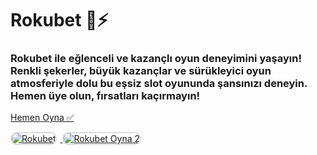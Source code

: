 <h1>Rokubet 🍭⚡️</h1>
<h3>Rokubet ile eğlenceli ve kazançlı oyun deneyimini yaşayın! Renkli şekerler, büyük kazançlar ve sürükleyici oyun atmosferiyle dolu bu eşsiz slot oyununda şansınızı deneyin. Hemen üye olun, fırsatları kaçırmayın!</h3>

<p>
    <a href="https://denemebonusuu.site/">Hemen Oyna ✅</a>
</p>

<a href="https://denemebonusuu.site/" title="Rokubet Oyna">
    <img src="https://i.ibb.co/YjtLwQ8/cats.jpg" alt="Rokubet" style="max-width: 48%; border: 2px solid #ddd; border-radius: 10px; margin-right: 1%;">
</a>
<a href="https://denemebonusuu.site/" title="Rokubet Giriş">
    <img src="https://i.ibb.co/VHdrjnQ/df.jpg" alt="Rokubet Oyna 2" style="max-width: 48%; border: 2px solid #ddd; border-radius: 10px;">
</a>
